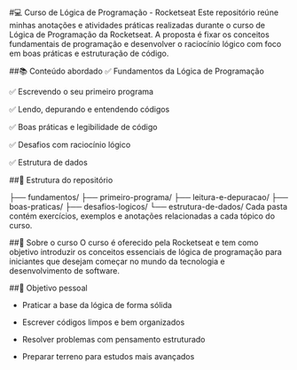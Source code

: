 #💻 Curso de Lógica de Programação - Rocketseat
Este repositório reúne minhas anotações e atividades práticas realizadas durante o curso de Lógica de Programação da Rocketseat. A proposta é fixar os conceitos fundamentais de programação e desenvolver o raciocínio lógico com foco em boas práticas e estruturação de código.

##📚 Conteúdo abordado
✅ Fundamentos da Lógica de Programação

✅ Escrevendo o seu primeiro programa

✅ Lendo, depurando e entendendo códigos

✅ Boas práticas e legibilidade de código

✅ Desafios com raciocínio lógico

✅ Estrutura de dados

##📁 Estrutura do repositório

├── fundamentos/
├── primeiro-programa/
├── leitura-e-depuracao/
├── boas-praticas/
├── desafios-logicos/
└── estrutura-de-dados/
Cada pasta contém exercícios, exemplos e anotações relacionadas a cada tópico do curso.

##🚀 Sobre o curso
O curso é oferecido pela Rocketseat e tem como objetivo introduzir os conceitos essenciais de lógica de programação para iniciantes que desejam começar no mundo da tecnologia e desenvolvimento de software.

##🧠 Objetivo pessoal
- Praticar a base da lógica de forma sólida

- Escrever códigos limpos e bem organizados

- Resolver problemas com pensamento estruturado

- Preparar terreno para estudos mais avançados

